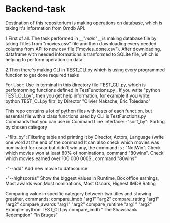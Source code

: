# Backend-task
Destination of this repositorium is making operations on database, which is taking it's information from Omdb API.

1.First of all. The task performed in __"_main_"__is making database file by taking Titles from "movies.csv" file and then downloading every needed columns from API to new csv file ("movies_done.csv"). After downloading, dataframe with needed informations is tranformed to SQLite file, which is helping to perform operation on data.

2.Then there's making CLI in TEST_CLI.py which is using every programmed function to get done required tasks


For User:
Use in terminal in this directory file TEST_CLI.py, which is perfomorming functions defined in TestFunctions.py .
If you write "python TEST_CLI.py", then you get help information,
for example if you write: python TEST_CLI.py filtr_by Director "Olivier Nakache, Éric Toledano"

This repo contains a lot of python files with tests of each function, but essential file with a class functions used by CLI is TestFunctions.py
Commands that you can use in Command Line Interface:
-"sort_by":
Sorting by chosen category

-"filtr_by":
Filtering table and printing it by Director, Actors, Language (write one word at the end of the command
    It can also check which movies was nominated for oscar but didn't win any, the command is : "NotWin". 
    Check which movies won at least 80% of nominations, command "80wins".
    Check which movies earned over 100 000 000$ , command "80wins"
    
-"--add"
    Add new movie to datasource

-"--highscores"
    Show the biggest values in Runtime, Box office earnings, Most awards won,Most nominations, Most Oscars, Highest IMDB Rating


Comparing value in specific category between two titles and showing greather, commands:
compare_imdb "arg1" "arg2"
compare_rating "arg1" "arg2"
compare_awards "arg1" "arg2"
compare_runtime "arg1" "arg2"
Example: python TEST_CLI.py compare_imdb "The Shawshank Redemption" "In Bruges"


